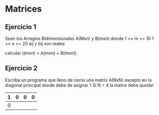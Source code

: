 # Matrices

## Ejercicio 1
Sean los Arreglos Bidimensionales A(Mxn) y B(mxn)
donde 1 >= m <= 10
1 >= n <= 20
aij y bij son reales

calcular ((mxn) = A(mxn) + B(mxn))

## Ejercicio 2
Escriba un programa que lleno de ceros una matrix A(NxN) excepto en la diagonal
principal donde debe de asignar 1
Sí N = 4 la matriz debe quedar

|1|0|0|0|
|--|--|--|--|
|0